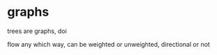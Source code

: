 # graphs

trees are graphs, doi

flow any which way, can be weighted or unweighted, directional or not

